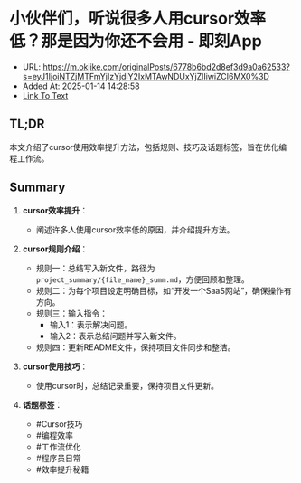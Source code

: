 # 小伙伴们，听说很多人用cursor效率低？那是因为你还不会用 - 即刻App
- URL: https://m.okjike.com/originalPosts/6778b6bd2d8ef3d9a0a62533?s=eyJ1IjoiNTZjMTFmYjIzYjdiY2IxMTAwNDUxYjZlIiwiZCI6MX0%3D
- Added At: 2025-01-14 14:28:58
- [Link To Text](2025-01-14-小伙伴们，听说很多人用cursor效率低？那是因为你还不会用---即刻app_raw.md)

## TL;DR
本文介绍了cursor使用效率提升方法，包括规则、技巧及话题标签，旨在优化编程工作流。

## Summary
1. **cursor效率提升**：
   - 阐述许多人使用cursor效率低的原因，并介绍提升方法。

2. **cursor规则介绍**：
   - 规则一：总结写入新文件，路径为`project_summary/{file_name}_summ.md`，方便回顾和整理。
   - 规则二：为每个项目设定明确目标，如“开发一个SaaS网站”，确保操作有方向。
   - 规则三：输入指令：
     - 输入1：表示解决问题。
     - 输入2：表示总结问题并写入新文件。
   - 规则四：更新README文件，保持项目文件同步和整洁。

3. **cursor使用技巧**：
   - 使用cursor时，总结记录重要，保持项目文件更新。

4. **话题标签**：
   - #Cursor技巧
   - #编程效率
   - #工作流优化
   - #程序员日常
   - #效率提升秘籍
